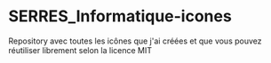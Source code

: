# SERRES_Informatique-icones
Repository avec toutes les icônes que j'ai créées et que vous pouvez réutiliser librement selon la licence MIT
